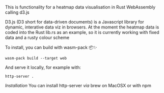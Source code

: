 This is functionality for a heatmap data visualisation in Rust WebAssembly calling d3.js

D3.js (D3 short for data-driven documents) is a Javascript library for dynamic, interative data viz in browsers.
At the moment the heatmap data is coded into the Rust lib.rs as an example, so it is currently working with fixed data
and a rusty colour scheme

To install, you can build with wasm-pack 📦✨ 

``wasm-pack build --target web``

And serve it locally, for example with:

``http-server .``

*Installation*
You can install http-server <i>via</i> brew on MacOSX
or with npm
